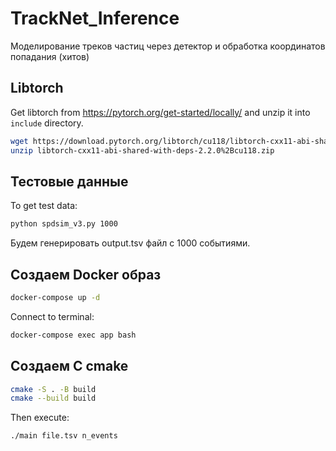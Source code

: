 # TrackNet_Inference

Моделирование треков частиц через детектор и обработка координатов попадания (хитов)

## Libtorch
Get libtorch from https://pytorch.org/get-started/locally/ and unzip it into ```include``` directory.
```bash
wget https://download.pytorch.org/libtorch/cu118/libtorch-cxx11-abi-shared-with-deps-2.2.0%2Bcu118.zip
unzip libtorch-cxx11-abi-shared-with-deps-2.2.0%2Bcu118.zip
```

## Тестовые данные
To get test data:
```bash
python spdsim_v3.py 1000
```
Будем генерировать output.tsv файл с 1000 событиями.

## Создаем Docker образ
```bash
docker-compose up -d
```
Connect to terminal:
```bash
docker-compose exec app bash
```

## Создаем С cmake
```bash
cmake -S . -B build
cmake --build build
```
Then execute:
 ```bash
 ./main file.tsv n_events
 ```
